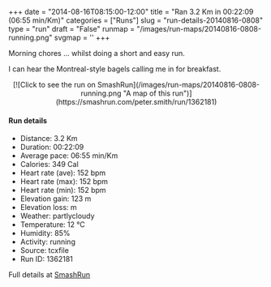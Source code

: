 +++
date = "2014-08-16T08:15:00-12:00"
title = "Ran 3.2 Km in 00:22:09 (06:55 min/Km)"
categories = ["Runs"]
slug = "run-details-20140816-0808"
type = "run"
draft = "False"
runmap = "/images/run-maps/20140816-0808-running.png"
svgmap = '<polyline points="0 93, 7 84, 22 87, 42 58, 51 52, 95 9, 100 14, 97 11, 98 14, 100 14, 98 17, 100 17, 97 9, 96 11, 94 8, 94 8, 93 10, 97 9, 90 15, 90 13, 90 17, 87 16, 88 19, 85 18, 84 21, 84 19, 77 26, 78 23, 76 24, 77 29, 70 30, 72 34, 64 40, 46 54, 26 48, 28 47, 25 48, 25 44, 2 93">'
+++

Morning chores ... whilst doing a short and easy run.  

I can hear the Montreal-style bagels calling me in for breakfast. 



<!--more-->

<center>
[![Click to see the run on SmashRun](/images/run-maps/20140816-0808-running.png "A map of this run")](https://smashrun.com/peter.smith/run/1362181)
</center>

#### Run details

* Distance: 3.2 Km
* Duration: 00:22:09
* Average pace: 06:55 min/Km
* Calories: 349 Cal
* Heart rate (ave): 152 bpm
* Heart rate (max): 152 bpm
* Heart rate (min): 152 bpm
* Elevation gain: 123 m
* Elevation loss:  m
* Weather: partlycloudy
* Temperature: 12 &deg;C
* Humidity: 85%
* Activity: running
* Source: tcxfile
* Run ID: 1362181

Full details at [SmashRun](https://smashrun.com/peter.smith/run/1362181)